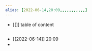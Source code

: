 ```yaml
---
alias: [2022-06-14,20:09,,,,,,,,,,,]
---
```

- [[]]
table of content
```toc
```

- [[2022-06-14]] 20:09
- 